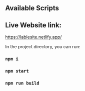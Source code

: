 
## Available Scripts

## Live Website link: 
https://lablesite.netlify.app/

In the project directory, you can run:
### `npm i`

### `npm start`

### `npm run build`

